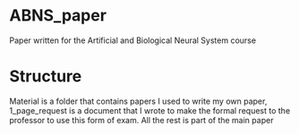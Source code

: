 # ABNS_paper

Paper written for the Artificial and Biological Neural System course


# Structure

Material is a folder that contains papers I used to write my own paper, 1_page_request is a document that I wrote to make the formal request to the professor to use this form of exam. All the rest is part of the main paper
